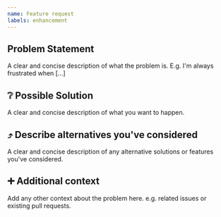 ```yaml
---
name: Feature request
labels: enhancement
---
```

<!--
Thank for taking the time to fill this feature request fully! This will help a lot to communicate what this is about and to focus the discussion of the feature.

Please also make sure that there is no similar feature already opened up!
-->

## Problem Statement

A clear and concise description of what the problem is. E.g. I'm always frustrated when [...]

## :grey_question: Possible Solution

A clear and concise description of what you want to happen.

## :arrow_heading_up: Describe alternatives you've considered

A clear and concise description of any alternative solutions or features you've considered.

## :heavy_plus_sign: Additional context

Add any other context about the problem here. e.g. related issues or existing pull requests.
